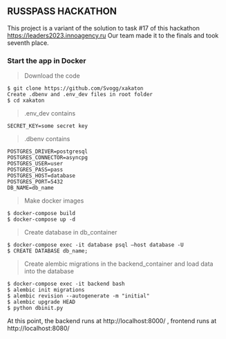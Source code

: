 ## RUSSPASS HACKATHON

This project is a variant of the solution to task #17 of this hackathon https://leaders2023.innoagency.ru 
Our team made it to the finals and took seventh place.

### Start the app in Docker

>Download the code
```
$ git clone https://github.com/Svogg/xakaton
Create .dbenv and .env_dev files in root folder
$ cd xakaton
```

>.env_dev contains
```
SECRET_KEY=some secret key
```

>.dbenv contains
```
POSTGRES_DRIVER=postgresql
POSTGRES_CONNECTOR=asyncpg
POSTGRES_USER=user
POSTGRES_PASS=pass
POSTGRES_HOST=database
POSTGRES_PORT=5432
DB_NAME=db_name
```

>Make docker images
```
$ docker-compose build
$ docker-compose up -d
```

>Create database in db_container
```
$ docker-compose exec -it database psql —host database -U
$ CREATE DATABASE db_name;
```

>Create alembic migrations in the backend_container and load data into the database
```
$ docker-compose exec -it backend bash
$ alembic init migrations
$ alembic revision --autogenerate -m "initial"
$ alembic upgrade HEAD
$ python dbinit.py
```

At this point, the backend runs at http://localhost:8000/ , frontend runs at http://localhost:8080/
